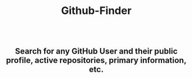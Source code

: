 <p><h1 align="center">Github-Finder</h1></p>
<br>
<br> 
<p><h2 align="center">Search for any GitHub User and their public profile, active repositories, primary information, etc.</h2></p>
